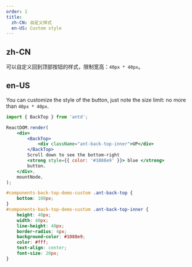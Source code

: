 ```yaml
---
order: 1
title:
  zh-CN: 自定义样式
  en-US: Custom style
---
```


## zh-CN

可以自定义回到顶部按钮的样式，限制宽高：`40px * 40px`。

## en-US

You can customize the style of the button, just note the size limit: no more than `40px * 40px`.

```jsx
import { BackTop } from 'antd';

ReactDOM.render(
	<div>
		<BackTop>
			<div className="ant-back-top-inner">UP</div>
		</BackTop>
		Scroll down to see the bottom-right
		<strong style={{ color: '#1088e9' }}> blue </strong>
		button.
	</div>,
	mountNode,
);
```

```css
#components-back-top-demo-custom .ant-back-top {
	bottom: 100px;
}
#components-back-top-demo-custom .ant-back-top-inner {
	height: 40px;
	width: 40px;
	line-height: 40px;
	border-radius: 4px;
	background-color: #1088e9;
	color: #fff;
	text-align: center;
	font-size: 20px;
}
```
